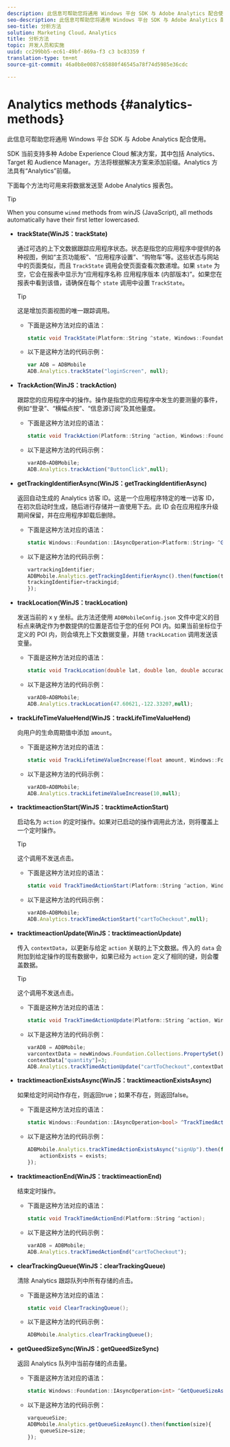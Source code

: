 ```yaml
---
description: 此信息可帮助您将通用 Windows 平台 SDK 与 Adobe Analytics 配合使用。
seo-description: 此信息可帮助您将通用 Windows 平台 SDK 与 Adobe Analytics 配合使用。
seo-title: 分析方法
solution: Marketing Cloud，Analytics
title: 分析方法
topic: 开发人员和实施
uuid: cc299bb5-ec61-49bf-869a-f3 c3 bc83359 f
translation-type: tm+mt
source-git-commit: 46a0b8e0087c65880f46545a78f74d5985e36cdc

---
```



# Analytics methods {#analytics-methods}

此信息可帮助您将通用 Windows 平台 SDK 与 Adobe Analytics 配合使用。

SDK 当前支持多种 Adobe Experience Cloud 解决方案，其中包括 Analytics、Target 和 Audience Manager。方法将根据解决方案来添加前缀。Analytics 方法具有“Analytics”前缀。

下面每个方法均可用来将数据发送至 Adobe Analytics 报表包。

>[!TIP]
>
>When you consume `winmd` methods from winJS (JavaScript), all methods automatically have their first letter lowercased.

* **trackState(WinJS：trackState)**

   通过可选的上下文数据跟踪应用程序状态。状态是指您的应用程序中提供的各种视图，例如“主页功能板”、“应用程序设置”、“购物车”等。这些状态与网站中的页面类似，而且 `TrackState` 调用会使页面查看次数递增。如果 `state` 为空，它会在报表中显示为“应用程序名称 应用程序版本 (内部版本)”。如果您在报表中看到该值，请确保在每个 `state` 调用中设置 `TrackState`。

   >[!TIP]
   >
   >这是增加页面视图的唯一跟踪调用。

   * 下面是这种方法对应的语法：

      ```csharp
      static void TrackState(Platform::String ^state, Windows::Foundation::Collections::IMap<Platform::String^, Platform::Object> ^contextData); 
      ```

   * 以下是这种方法的代码示例：

      ```js
      var ADB = ADBMobile
      ADB.Analytics.trackState("loginScreen", null);
      ```

* **TrackAction(WinJS：trackAction)**

   跟踪您的应用程序中的操作。操作是指您的应用程序中发生的要测量的事件，例如“登录”、“横幅点按”、“信息源订阅”及其他量度。

   * 下面是这种方法对应的语法：

      ```csharp
      static void TrackAction(Platform::String ^action, Windows::Foundation::Collections::IMap<Platform::String^, Platform::Object> ^contextData); 
      ```

   * 以下是这种方法的代码示例：

      ```js
      varADB=ADBMobile; 
      ADB.Analytics.trackAction("ButtonClick",null); 
      ```

* **getTrackingIdentifierAsync(WinJS：getTrackingIdentifierAsync)**

   返回自动生成的 Analytics 访客 ID。这是一个应用程序特定的唯一访客 ID，在初次启动时生成，随后进行存储并一直使用下去。此 ID 会在应用程序升级期间保留，并在应用程序卸载后删除。

   * 下面是这种方法对应的语法：

      ```csharp
      static Windows::Foundation::IAsyncOperation<Platform::String> ^GetTrackingIdentifierAsync(); 
      ```

   * 以下是这种方法的代码示例：

      ```js
      vartrackingIdentifier; 
      ADBMobile.Analytics.getTrackingIdentifierAsync().then(function(trackingid){
      trackingIdentifier=trackingid;
      });
      ```

* **trackLocation(WinJS：trackLocation)**

   发送当前的 x y 坐标。此方法还使用 `ADBMobileConfig.json` 文件中定义的目标点来确定作为参数提供的位置是否位于您的任何 POI 内。如果当前坐标位于定义的 POI 内，则会填充上下文数据变量，并随 `trackLocation` 调用发送该变量。

   * 下面是这种方法对应的语法：

      ```csharp
      static void TrackLocation(double lat, double lon, double accuracy, Windows::Foundation::Collections::IMap<Platform::String^, Platform::Object> ^contextData);
      ```

   * 以下是这种方法的代码示例：

      ```js
      varADB=ADBMobile; 
      ADB.Analytics.trackLocation(47.60621,-122.33207,null);
      ```

* **trackLifeTimeValueHend(WinJS：trackLifeTimeValueHend)**

   向用户的生命周期值中添加 `amount`。

   * 下面是这种方法对应的语法：

      ```csharp
      static void TrackLifetimeValueIncrease(float amount, Windows::Foundation::Collections::IMap<Platform::String^, Platform::Object> ^contextData); 
      ```

   * 以下是这种方法的代码示例：

      ```js
      varADB=ADBMobile;
      ADB.Analytics.trackLifetimeValueIncrease(10,null);
      ```

* **tracktimeactionStart(WinJS：tracktimeActionStart)**

   启动名为 `action` 的定时操作。如果对已启动的操作调用此方法，则将覆盖上一个定时操作。

   >[!TIP]
   >
   >这个调用不发送点击。

   * 下面是这种方法对应的语法：

      ```csharp
      static void TrackTimedActionStart(Platform::String ^action, Windows::Foundation::Collections::IMap<Platform::String^, Platform::Object^> ^contextData); 
      ```

   * 以下是这种方法的代码示例：

      ```js
      varADB=ADBMobile;
      ADB.Analytics.trackTimedActionStart("cartToCheckout",null); 
      ```

* **tracktimeactionUpdate(WinJS：tracktimeactionUpdate)**

   传入 `contextData`，以更新与给定 `action` 关联的上下文数据。传入的 `data` 会附加到给定操作的现有数据中，如果已经为 `action` 定义了相同的键，则会覆盖数据。

   >[!TIP]
   >
   >这个调用不发送点击。

   * 下面是这种方法对应的语法：

      ```csharp
      static void TrackTimedActionUpdate(Platform::String ^action, Windows::Foundation::Collections::IMap<Platform::String^, Platform::Object> ^contextData); 
      ```

   * 以下是这种方法的代码示例：

      ```js
      varADB = ADBMobile;
      varcontextData = newWindows.Foundation.Collections.PropertySet();
      contextData["quantity"]=3; 
      ADB.Analytics.trackTimedActionUpdate("cartToCheckout",contextData);
      ```

* **tracktimeactionExistsAsync(WinJS：tracktimeactionExistsAsync)**

   如果给定时间动作存在，则返回true；如果不存在，则返回false。

   * 下面是这种方法对应的语法：

      ```csharp
      static Windows::Foundation::IAsyncOperation<bool> ^TrackTimedActionExistsAsync(Platform::String ^action); 
      ```

   * 以下是这种方法的代码示例：

      ```js
      ADBMobile.Analytics.trackTimedActionExistsAsync("signUp").then(function(exists){ 
          actionExists = exists; 
      });
      ```

* **tracktimeactionEnd(WinJS：tracktimeactionEnd)**

   结束定时操作。

   * 下面是这种方法对应的语法：

      ```csharp
      static void TrackTimedActionEnd(Platform::String ^action);
      ```

   * 以下是这种方法的代码示例：

      ```js
      varADB = ADBMobile; 
      ADB.Analytics.trackTimedActionEnd("cartToCheckout"); 
      ```

* **clearTrackingQueue(WinJS：clearTrackingQueue)**

   清除 Analytics 跟踪队列中所有存储的点击。

   * 下面是这种方法对应的语法：

      ```csharp
      static void ClearTrackingQueue();
      ```

   * 以下是这种方法的代码示例：

      ```js
      ADBMobile.Analytics.clearTrackingQueue();
      ```

* **getQueedSizeSync(WinJS：getQueedSizeSync)**

   返回 Analytics 队列中当前存储的点击量。

   * 下面是这种方法对应的语法：

      ```csharp
      static Windows::Foundation::IAsyncOperation<int> ^GetQueueSizeAsync();
      ```

   * 以下是这种方法的代码示例：

      ```js
      varqueueSize;
      ADBMobile.Analytics.getQueueSizeAsync().then(function(size){ 
          queueSize=size;
      });
      ```
